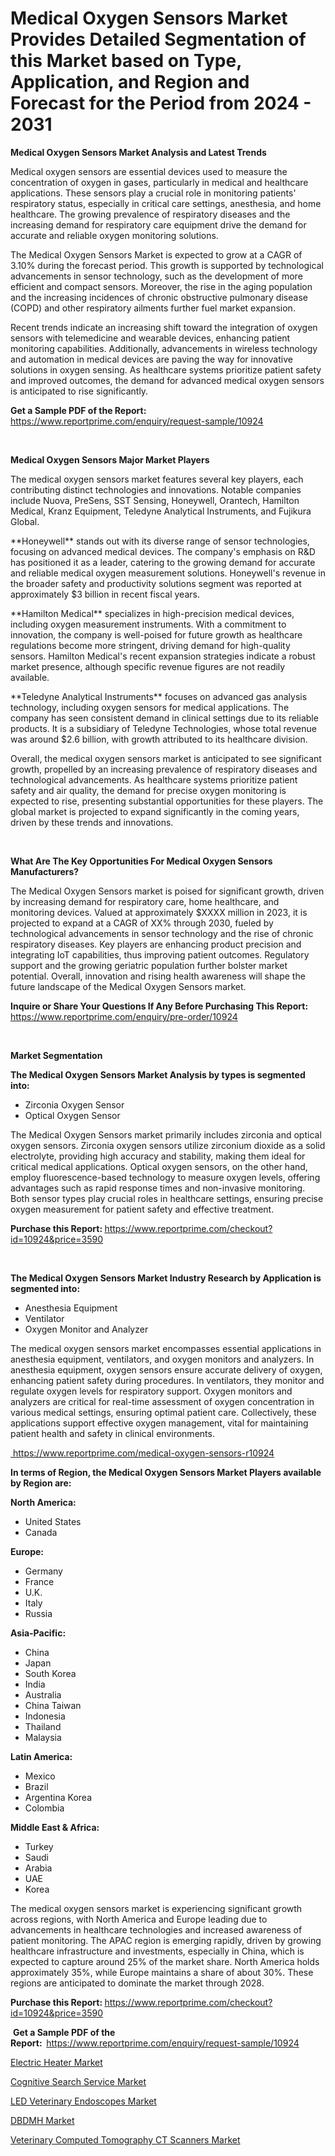 <p><h1>Medical Oxygen Sensors Market Provides Detailed Segmentation of this Market based on Type, Application, and Region and Forecast for the Period from 2024 - 2031</h1></p><p><strong>Medical Oxygen Sensors Market Analysis and Latest Trends</strong></p>
<p><p>Medical oxygen sensors are essential devices used to measure the concentration of oxygen in gases, particularly in medical and healthcare applications. These sensors play a crucial role in monitoring patients' respiratory status, especially in critical care settings, anesthesia, and home healthcare. The growing prevalence of respiratory diseases and the increasing demand for respiratory care equipment drive the demand for accurate and reliable oxygen monitoring solutions.</p><p>The Medical Oxygen Sensors Market is expected to grow at a CAGR of 3.10% during the forecast period. This growth is supported by technological advancements in sensor technology, such as the development of more efficient and compact sensors. Moreover, the rise in the aging population and the increasing incidences of chronic obstructive pulmonary disease (COPD) and other respiratory ailments further fuel market expansion.</p><p>Recent trends indicate an increasing shift toward the integration of oxygen sensors with telemedicine and wearable devices, enhancing patient monitoring capabilities. Additionally, advancements in wireless technology and automation in medical devices are paving the way for innovative solutions in oxygen sensing. As healthcare systems prioritize patient safety and improved outcomes, the demand for advanced medical oxygen sensors is anticipated to rise significantly.</p></p>
<p><strong>Get a Sample PDF of the Report:&nbsp;</strong> <a href="https://www.reportprime.com/enquiry/request-sample/10924?utm_campaign=41&utm_medium=2&utm_source=Github&utm_content=ia&utm_term=29112024&utm_id=medical-oxygen-sensors">https://www.reportprime.com/enquiry/request-sample/10924</a></p>
<p>&nbsp;</p>
<p><strong>Medical Oxygen Sensors Major Market Players</strong></p>
<p><p>The medical oxygen sensors market features several key players, each contributing distinct technologies and innovations. Notable companies include Nuova, PreSens, SST Sensing, Honeywell, Orantech, Hamilton Medical, Kranz Equipment, Teledyne Analytical Instruments, and Fujikura Global. </p><p>**Honeywell** stands out with its diverse range of sensor technologies, focusing on advanced medical devices. The company's emphasis on R&D has positioned it as a leader, catering to the growing demand for accurate and reliable medical oxygen measurement solutions. Honeywell's revenue in the broader safety and productivity solutions segment was reported at approximately $3 billion in recent fiscal years.</p><p>**Hamilton Medical** specializes in high-precision medical devices, including oxygen measurement instruments. With a commitment to innovation, the company is well-poised for future growth as healthcare regulations become more stringent, driving demand for high-quality sensors. Hamilton Medical's recent expansion strategies indicate a robust market presence, although specific revenue figures are not readily available.</p><p>**Teledyne Analytical Instruments** focuses on advanced gas analysis technology, including oxygen sensors for medical applications. The company has seen consistent demand in clinical settings due to its reliable products. It is a subsidiary of Teledyne Technologies, whose total revenue was around $2.6 billion, with growth attributed to its healthcare division.</p><p>Overall, the medical oxygen sensors market is anticipated to see significant growth, propelled by an increasing prevalence of respiratory diseases and technological advancements. As healthcare systems prioritize patient safety and air quality, the demand for precise oxygen monitoring is expected to rise, presenting substantial opportunities for these players. The global market is projected to expand significantly in the coming years, driven by these trends and innovations.</p></p>
<p>&nbsp;</p>
<p><strong>What Are The Key Opportunities For Medical Oxygen Sensors Manufacturers?</strong></p>
<p><p>The Medical Oxygen Sensors market is poised for significant growth, driven by increasing demand for respiratory care, home healthcare, and monitoring devices. Valued at approximately $XXXX million in 2023, it is projected to expand at a CAGR of XX% through 2030, fueled by technological advancements in sensor technology and the rise of chronic respiratory diseases. Key players are enhancing product precision and integrating IoT capabilities, thus improving patient outcomes. Regulatory support and the growing geriatric population further bolster market potential. Overall, innovation and rising health awareness will shape the future landscape of the Medical Oxygen Sensors market.</p></p>
<p><strong>Inquire or Share Your Questions If Any Before Purchasing This Report:</strong> <a href="https://www.reportprime.com/enquiry/pre-order/10924?utm_campaign=41&utm_medium=2&utm_source=Github&utm_content=ia&utm_term=29112024&utm_id=medical-oxygen-sensors">https://www.reportprime.com/enquiry/pre-order/10924</a></p>
<p>&nbsp;</p>
<p><strong>Market Segmentation</strong></p>
<p><strong>The Medical Oxygen Sensors Market Analysis by types is segmented into:</strong></p>
<p><ul><li>Zirconia Oxygen Sensor</li><li>Optical Oxygen Sensor</li></ul></p>
<p><p>The Medical Oxygen Sensors market primarily includes zirconia and optical oxygen sensors. Zirconia oxygen sensors utilize zirconium dioxide as a solid electrolyte, providing high accuracy and stability, making them ideal for critical medical applications. Optical oxygen sensors, on the other hand, employ fluorescence-based technology to measure oxygen levels, offering advantages such as rapid response times and non-invasive monitoring. Both sensor types play crucial roles in healthcare settings, ensuring precise oxygen measurement for patient safety and effective treatment.</p></p>
<p><strong>Purchase this Report:&nbsp;</strong><a href="https://www.reportprime.com/checkout?id=10924&price=3590&utm_campaign=41&utm_medium=2&utm_source=Github&utm_content=ia&utm_term=29112024&utm_id=medical-oxygen-sensors">https://www.reportprime.com/checkout?id=10924&price=3590</a></p>
<p>&nbsp;</p>
<p><strong>The Medical Oxygen Sensors Market Industry Research by Application is segmented into:</strong></p>
<p><ul><li>Anesthesia Equipment</li><li>Ventilator</li><li>Oxygen Monitor and Analyzer</li></ul></p>
<p><p>The medical oxygen sensors market encompasses essential applications in anesthesia equipment, ventilators, and oxygen monitors and analyzers. In anesthesia equipment, oxygen sensors ensure accurate delivery of oxygen, enhancing patient safety during procedures. In ventilators, they monitor and regulate oxygen levels for respiratory support. Oxygen monitors and analyzers are critical for real-time assessment of oxygen concentration in various medical settings, ensuring optimal patient care. Collectively, these applications support effective oxygen management, vital for maintaining patient health and safety in clinical environments.</p></p>
<p><a href="https://www.reportprime.com/medical-oxygen-sensors-r10924?utm_campaign=41&utm_medium=2&utm_source=Github&utm_content=ia&utm_term=29112024&utm_id=medical-oxygen-sensors">&nbsp;https://www.reportprime.com/medical-oxygen-sensors-r10924</a></p>
<p><strong>In terms of Region, the Medical Oxygen Sensors Market Players available by Region are:</strong></p>
<p>
    <p> <strong> North America: </strong>
        <ul>
            <li>United States</li>
            <li>Canada</li>
        </ul>
        </p> 
    <p> <strong> Europe: </strong>
        <ul>
            <li>Germany</li>
            <li>France</li>
            <li>U.K.</li>
            <li>Italy</li>
            <li>Russia</li>
        </ul>
        </p> 
    <p> <strong> Asia-Pacific: </strong>
        <ul>
            <li>China</li>
            <li>Japan</li>
            <li>South Korea</li>
            <li>India</li>
            <li>Australia</li>
            <li>China Taiwan</li>
            <li>Indonesia</li>
            <li>Thailand</li>
            <li>Malaysia</li>
        </ul>
        </p> 
    <p> <strong> Latin America: </strong>
        <ul>
            <li>Mexico</li>
            <li>Brazil</li>
            <li>Argentina Korea</li>
            <li>Colombia</li>
        </ul>
        </p> 
    <p> <strong> Middle East & Africa: </strong>
        <ul>
            <li>Turkey</li>
            <li>Saudi</li>
            <li>Arabia</li>
            <li>UAE</li>
            <li>Korea</li>
        </ul>
    </p>
    </p>
<p><p>The medical oxygen sensors market is experiencing significant growth across regions, with North America and Europe leading due to advancements in healthcare technologies and increased awareness of patient monitoring. The APAC region is emerging rapidly, driven by growing healthcare infrastructure and investments, especially in China, which is expected to capture around 25% of the market share. North America holds approximately 35%, while Europe maintains a share of about 30%. These regions are anticipated to dominate the market through 2028.</p></p>
<p><strong>Purchase this Report: </strong><a href="https://www.reportprime.com/checkout?id=10924&price=3590&utm_campaign=41&utm_medium=2&utm_source=Github&utm_content=ia&utm_term=29112024&utm_id=medical-oxygen-sensors">https://www.reportprime.com/checkout?id=10924&price=3590</a></p>
<p>&nbsp;<strong>Get a Sample PDF of the Report:&nbsp;&nbsp;</strong><a href="https://www.reportprime.com/enquiry/request-sample/10924?utm_campaign=41&utm_medium=2&utm_source=Github&utm_content=ia&utm_term=29112024&utm_id=medical-oxygen-sensors">https://www.reportprime.com/enquiry/request-sample/10924</a></p>
<p><strong></strong></p>
<p><p><a href="https://www.linkedin.com/pulse/electric-heater-market-trends-detailed-study-its-segmentation-ufine?utm_campaign=41&utm_medium=2&utm_source=Github&utm_content=ia&utm_term=29112024&utm_id=medical-oxygen-sensors">Electric Heater Market</a></p><p><a href="https://issuu.com/reportprime-2/docs/cognitive-search-service-market-siz_2ca7227b3c69e7?utm_campaign=41&utm_medium=2&utm_source=Github&utm_content=ia&utm_term=29112024&utm_id=medical-oxygen-sensors">Cognitive Search Service Market</a></p><p><a href="https://github.com/abbislposival/Market-Research-Report-List-1/blob/main/led-veterinary-endoscopes-market.md?utm_campaign=41&utm_medium=2&utm_source=Github&utm_content=ia&utm_term=29112024&utm_id=medical-oxygen-sensors">LED Veterinary Endoscopes Market</a></p><p><a href="https://www.linkedin.com/pulse/dbdmh-market-evolution-regional-adaptations-innovation-landscape-fbv2e?utm_campaign=41&utm_medium=2&utm_source=Github&utm_content=ia&utm_term=29112024&utm_id=medical-oxygen-sensors">DBDMH Market</a></p><p><a href="https://github.com/ParvinKhatun77/Market-Research-Report-List-1/blob/main/veterinary-computed-tomography-ct-scanners-market.md?utm_campaign=41&utm_medium=2&utm_source=Github&utm_content=ia&utm_term=29112024&utm_id=medical-oxygen-sensors">Veterinary Computed Tomography CT Scanners Market</a></p></p>
